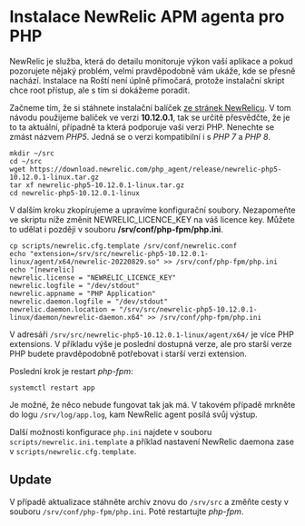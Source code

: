 # Instalace NewRelic APM agenta pro PHP

NewRelic je služba, která do detailu monitoruje výkon vaší aplikace a pokud pozorujete nějaký problém, velmi pravděpodobně vám ukáže, kde se přesně nachází. Instalace na Roští není úplně přímočará, protože instalační skript chce root přístup, ale s tím si dokážeme poradit.

Začneme tím, že si stáhnete instalační balíček [ze stránek NewRelicu](https://docs.newrelic.com/docs/apm/agents/php-agent/installation/php-agent-installation-tar-file/#download). V tom návodu použijeme balíček ve verzi **10.12.0.1**, tak se určitě přesvědčte, že je to ta aktuální, případně ta která podporuje vaši verzi PHP. Nenechte se zmást názvem *PHP5*. Jedná se o verzi kompatibilní i s *PHP 7* a *PHP 8*.

```
mkdir ~/src
cd ~/src
wget https://download.newrelic.com/php_agent/release/newrelic-php5-10.12.0.1-linux.tar.gz
tar xf newrelic-php5-10.12.0.1-linux.tar.gz
cd newrelic-php5-10.12.0.1-linux
```

V dalším kroku zkopírujeme a upravíme konfigurační soubory. Nezapomeňte ve skriptu níže změnit NEWRELIC_LICENCE_KEY na váš licence key. Můžete to udělat i později v souboru **/srv/conf/php-fpm/php.ini**.

```
cp scripts/newrelic.cfg.template /srv/conf/newrelic.conf
echo "extension=/srv/src/newrelic-php5-10.12.0.1-linux/agent/x64/newrelic-20220829.so" >> /srv/conf/php-fpm/php.ini
echo "[newrelic]
newrelic.license = "NEWRELIC_LICENCE_KEY"
newrelic.logfile = "/dev/stdout"
newrelic.appname = "PHP Application"
newrelic.daemon.logfile = "/dev/stdout"
newrelic.daemon.location = "/srv/src/newrelic-php5-10.12.0.1-linux/daemon/newrelic-daemon.x64" >> /srv/conf/php-fpm/php.ini
```

V adresáři `/srv/src/newrelic-php5-10.12.0.1-linux/agent/x64/` je více PHP extensions. V příkladu výše je poslední dostupná verze, ale pro starší verze PHP budete pravděpodobně potřebovat i starší verzi extension.

Poslední krok je restart *php-fpm*:

```
systemctl restart app
```

Je možné, že něco nebude fungovat tak jak má. V takovém případě mrkněte do logu `/srv/log/app.log`, kam NewRelic agent posílá svůj výstup.

Další možnosti konfigurace `php.ini` najdete v souboru `scripts/newrelic.ini.template` a příklad nastavení NewRelic daemona zase v `scripts/newrelic.cfg.template`.

## Update

V případě aktualizace stáhněte archiv znovu do `/srv/src` a změňte cesty v souboru `/srv/conf/php-fpm/php.ini`. Poté restartujte *php-fpm*.

